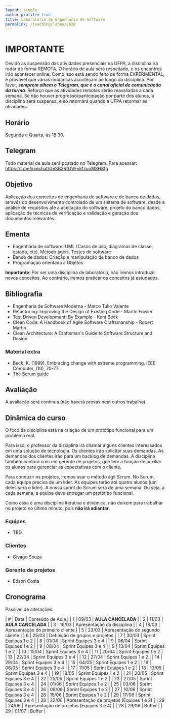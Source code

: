 ```yaml
---
layout: single
author_profile: true
title: Laboratório de Engenharia de Software
permalink: /teaching/labes/2020
---
```


# IMPORTANTE

Devido as suspensão das atividades presenciais na UFPA, a disciplina irá rodar de forma REMOTA. O horário de aula será respeitado, e os encontros irão acontecer online. Como isso está sendo feito de forma EXPERIMENTAL, é provável que várias mudanças aconteçam ao longo da disciplina. Por favor, ***semprem olhem o Telegram, que é o canal oficial de comunicação da turma***. Reforço que as atividades remotas serão reavaliadas a cada semana. Se não houver progresso/participação por parte dos alunos, a disciplina será suspensa, e só retornará quando a UFPA retormar as atividades.

## Horário

Segunda e Quarta, às 18:30.

## Telegram

Todo material de aula será postado no Telegram. Para acessar: https://t.me/joinchat/GeSB2RfUVFvkfzuoM8H8fg

## Objetivo


Aplicação dos conceitos de engenharia de software e de banco de dados, através do desenvolvimento controlado de um sistema de software, desde a análise de requisitos até a aceitação do software, projeto do banco dados, aplicação de técnicas de verificação e validação e geração dos documentos relevantes.

## Ementa

- Engenharia de software: UML (Casos de uso, diagramas de classe, estado, etc), Método ágeis, Testes de software
- Banco de dados: Criação e manipulação de banco de dados
- Programação orientada a Objetos

**Importante**: Por ser uma disciplina de laboratório, não iremos introduzir novos conceitos. Ao contrário, iremos praticar os conceitos já estudados.


## Bibliografia

- Engenharia de Software Moderna - Marco Tulio Valente
- Refactoring: Improving the Design of Existing Code - Martin Fowler
- Test Driven Development: By Example - Kent Beck
- Clean Code: A Handbook of Agile Software Craftsmanship - Robert Martin
- Clean Architecture: A Craftsman's Guide to Software Structure and Design

### Material extra

- Beck, K. (1999). Embracing change with extreme programming. IEEE Computer, (10), 70-77.
- [The Scrum guide](https://www.scrum.org/resources/scrum-guide)

## Avaliação

A avaliação será contínua (não haverá provas nem outros trabalho).

## Dinâmica do curso

O foco da disciplina está na criação de um protótipo funcional para um problema real.

Para isso, o professor da disciplina irá chamar alguns clientes interessados em uma solução de tecnologia. Os clientes irão solicitar suas demandas. As demandas dos clientes irão para um backlog de demandas. A disciplina também contará com um gerente de projetos, que tem a função de auxiliar os alunos para gerenciar as expectativas com o cliente.

Para conduzir os projetos, iremos usar o método ágil *Scrum*. No Scrum, cada equipe precisa de um líder. As equipes terão até quatro alunos (um deles será o líder). A nossa sprint do Scrum será de uma semana. Ou seja, a cada semana, a equipe deve entregar um protótipo funcional.

Como essa é uma disciplina iterativa e dinâmica, não deixem para trabalhar no projeto no último minuto, pois **não irá adiantar**.

### Equipes

- TBD

### Clientes

- Givago Souza

### Gerente de projetos

- Edson Costa

## Cronograma

Passível de alterações.

| # | Data  | Conteúdo de Aula                                     |
| 1 | 09/03 | **AULA CANCELADA**                                   |
| 2 | 11/03 | **AULA CANCELADA**                                   |
| 3 | 16/03 | Apresentação da disciplina                           |
| 4 | 18/03 | Apresentação do primeiro cliente                     |
| 5 | 23/03 | Apresentação do segundo cliente                      |
| 6 | 25/03 | Definição de grupos e projetos                       |
| 7 | 30/03 | Sprint Equipes 1 e 2                                 |
| 8 | 01/04 | Sprint Equipes 3 e 4                                 |
| 9 | 06/04 | Sprint Equipes 1 e 2                                 |
| 9 | 08/04 | Sprint Equipes 3 e 4                                 |
| 9 | 13/04 | Sprint Equipes 1 e 2                                 |
| 10 | 15/04 | Sprint Equipes 3 e 4                                |
| 11 | 20/04 | Sprint Equipes 1 e 2                                |
| 13 | 22/04 | Sprint Equipes 3 e 4                                |
| 12 | 27/04 | Sprint Equipes 1 e 2                                |
| 14 | 29/04 | Sprint Equipes 3 e 4                                |
| 15 | 04/05 | Sprint Equipes 1 e 2                                |
| 16 | 06/05 | Sprint Equipes 3 e 4                                |
| 17 | 11/05 | Sprint Equipes 1 e 2                                |
| 18 | 13/05 | Sprint Equipes 3 e 4                                |
| 19 | 18/05 | Sprint Equipes 1 e 2                                |
| 21 | 20/05 | Sprint Equipes 3 e 4                                |
| 22 | 25/05 | Sprint Equipes 1 e 2                                |
| 23 | 27/05 | Sprint Equipes 3 e 4                                |
| 24 | 01/06 | Sprint Equipes 1 e 2                                |
| 25 | 03/06 | Sprint Equipes 3 e 4                                |
| 26 | 08/06 | Sprint Equipes 1 e 2                                |
| 27 | 10/06 | Sprint Equipes 3 e 4                                |
| 28 | 15/06 | Sprint Equipes 1 e 2                                |
| 29 | 17/06 | Sprint Equipes 3 e 4                                |
| 28 | 22/06 | Apresentação de projetos (Equipes 1 e 2)            |
| 29 | 24/06 | Apresentação de projetos (Equipes 3 e 4)            |
| 28 | 29/06 | Buffer                                              |
| 29 | 01/07 | Buffer                                              |
